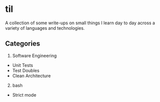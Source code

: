# til

A collection of some write-ups on small things I learn day to day across a variety of languages and technologies.

## Categories

1. Software Engineering
- Unit Tests
- Test Doubles
- Clean Architecture

2. bash
- Strict mode